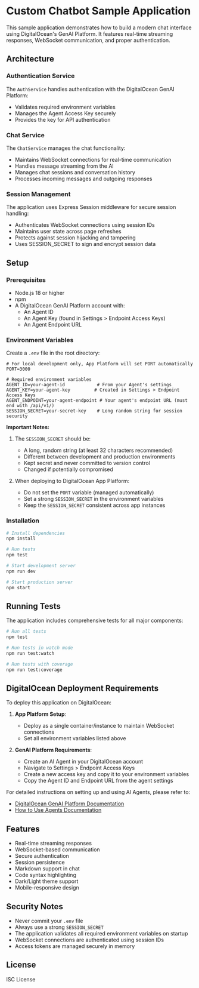 # Custom Chatbot Sample Application

This sample application demonstrates how to build a modern chat interface using DigitalOcean's GenAI Platform. It features real-time streaming responses, WebSocket communication, and proper authentication.

## Architecture

### Authentication Service

The `AuthService` handles authentication with the DigitalOcean GenAI Platform:

- Validates required environment variables
- Manages the Agent Access Key securely
- Provides the key for API authentication

### Chat Service

The `ChatService` manages the chat functionality:

- Maintains WebSocket connections for real-time communication
- Handles message streaming from the AI
- Manages chat sessions and conversation history
- Processes incoming messages and outgoing responses

### Session Management

The application uses Express Session middleware for secure session handling:
- Authenticates WebSocket connections using session IDs
- Maintains user state across page refreshes
- Protects against session hijacking and tampering
- Uses SESSION_SECRET to sign and encrypt session data

## Setup

### Prerequisites

- Node.js 18 or higher
- npm
- A DigitalOcean GenAI Platform account with:
  - An Agent ID
  - An Agent Key (found in Settings > Endpoint Access Keys)
  - An Agent Endpoint URL

### Environment Variables

Create a `.env` file in the root directory:

```env
# For local development only, App Platform will set PORT automatically
PORT=3000

# Required environment variables
AGENT_ID=your-agent-id            # From your Agent's settings
AGENT_KEY=your-agent-key         # Created in Settings > Endpoint Access Keys
AGENT_ENDPOINT=your-agent-endpoint # Your agent's endpoint URL (must end with /api/v1/)
SESSION_SECRET=your-secret-key    # Long random string for session security
```

**Important Notes:**
1. The `SESSION_SECRET` should be:
   - A long, random string (at least 32 characters recommended)
   - Different between development and production environments
   - Kept secret and never committed to version control
   - Changed if potentially compromised

2. When deploying to DigitalOcean App Platform:
   - Do not set the `PORT` variable (managed automatically)
   - Set a strong `SESSION_SECRET` in the environment variables
   - Keep the `SESSION_SECRET` consistent across app instances

### Installation

```bash
# Install dependencies
npm install

# Run tests
npm test

# Start development server
npm run dev

# Start production server
npm start
```

## Running Tests

The application includes comprehensive tests for all major components:

```bash
# Run all tests
npm test

# Run tests in watch mode
npm run test:watch

# Run tests with coverage
npm run test:coverage
```

## DigitalOcean Deployment Requirements

To deploy this application on DigitalOcean:

1. **App Platform Setup**:
   - Deploy as a single container/instance to maintain WebSocket connections
   - Set all environment variables listed above

2. **GenAI Platform Requirements**:
   - Create an AI Agent in your DigitalOcean account
   - Navigate to Settings > Endpoint Access Keys
   - Create a new access key and copy it to your environment variables
   - Copy the Agent ID and Endpoint URL from the agent settings

For detailed instructions on setting up and using AI Agents, please refer to:
- [DigitalOcean GenAI Platform Documentation](https://docs.digitalocean.com/products/genai-platform/)
- [How to Use Agents Documentation](https://docs.digitalocean.com/products/genai-platform/how-to/manage-ai-agent/use-agent/)

## Features

- Real-time streaming responses
- WebSocket-based communication
- Secure authentication
- Session persistence
- Markdown support in chat
- Code syntax highlighting
- Dark/Light theme support
- Mobile-responsive design

## Security Notes

- Never commit your `.env` file
- Always use a strong `SESSION_SECRET`
- The application validates all required environment variables on startup
- WebSocket connections are authenticated using session IDs
- Access tokens are managed securely in memory

## License

ISC License 